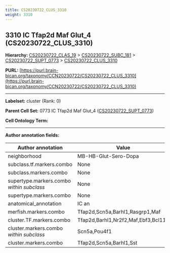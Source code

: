 ```yaml
---
title: CS20230722_CLUS_3310
weight: 3310
---
```

## 3310 IC Tfap2d Maf Glut_4 (CS20230722_CLUS_3310)
<b>Hierarchy: </b>
[CS20230722_CLAS_19](../CS20230722_CLAS_19) >
[CS20230722_SUBC_181](../CS20230722_SUBC_181) >
[CS20230722_SUPT_0773](../CS20230722_SUPT_0773) >
[CS20230722_CLUS_3310](../CS20230722_CLUS_3310)

**PURL:** [https://purl.brain-bican.org/taxonomy/CCN20230722/CS20230722_CLUS_3310](https://purl.brain-bican.org/taxonomy/CCN20230722/CS20230722_CLUS_3310)

---


**Labelset:** cluster (Rank: 0)

**Parent Cell Set:** 0773 IC Tfap2d Maf Glut_4 ([CS20230722_SUPT_0773](../CS20230722_SUPT_0773))



**Cell Ontology Term:** 

[MARKER GENES.]: #


---

[TRANSFERRED ANNOTATIONS.]: #


[AUTHOR ANNOTATION FIELDS.]: #


**Author annotation fields:**

| Author annotation | Value |
|-------------------|-------|
|neighborhood|MB-HB-Glut-Sero-Dopa|
|subclass.tf.markers.combo|None|
|subclass.markers.combo|None|
|supertype.markers.combo _within subclass_|None|
|supertype.markers.combo|None|
|anatomical_annotation|IC an|
|merfish.markers.combo|Tfap2d,Scn5a,Barhl1,Rasgrp1,Maf|
|cluster.TF.markers.combo|Tfap2d,Barhl1,Nr2f2,Maf,Ebf3,Bcl11b|
|cluster.markers.combo _within subclass_|Scn5a,Pou4f1|
|cluster.markers.combo|Tfap2d,Scn5a,Barhl1,Sst|
